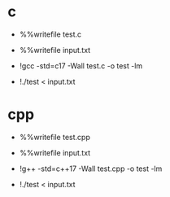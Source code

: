 # c

* %%writefile test.c

* %%writefile input.txt

* !gcc -std=c17 -Wall test.c -o test -lm
  
* !./test < input.txt

# cpp

* %%writefile test.cpp

* %%writefile input.txt

* !g++ -std=c++17 -Wall test.cpp -o test -lm
  
* !./test < input.txt
